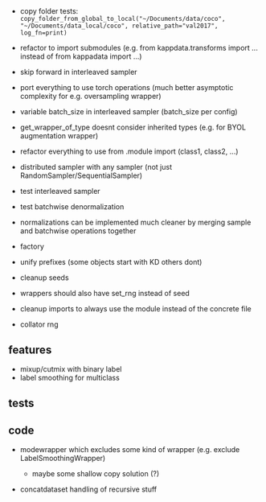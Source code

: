 ##

- copy folder tests: `copy_folder_from_global_to_local("~/Documents/data/coco", "~/Documents/data_local/coco", relative_path="val2017", log_fn=print)`

- refactor to import submodules (e.g. from kappdata.transforms import ... instead of from kappadata import ...)

- skip forward in interleaved sampler
- port everything to use torch operations (much better asymptotic complexity for e.g. oversampling wrapper)
- variable batch_size in interleaved sampler (batch_size per config)
- get_wrapper_of_type doesnt consider inherited types (e.g. for BYOL augmentation wrapper)
- refactor everything to use from .module import (class1, class2, ...)
- distributed sampler with any sampler (not just RandomSampler/SequentialSampler)
- test interleaved sampler
- test batchwise denormalization
- normalizations can be implemented much cleaner by merging sample and batchwise operations together
- factory

- unify prefixes (some objects start with KD others dont)

- cleanup seeds
- wrappers should also have set_rng instead of seed

- cleanup imports to always use the module instead of the concrete file

- collator rng

## features

- mixup/cutmix with binary label
- label smoothing for multiclass

## tests

## code

- modewrapper which excludes some kind of wrapper (e.g. exclude LabelSmoothingWrapper)
    - maybe some shallow copy solution (?)

- concatdataset handling of recursive stuff
